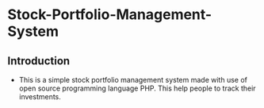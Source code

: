 # Stock-Portfolio-Management-System
## Introduction
- This is a simple stock portfolio management system made with use of open source programming language PHP. This help people to track their investments.